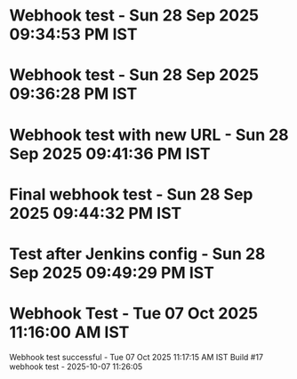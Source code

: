 # Webhook test - Sun 28 Sep 2025 09:34:53 PM IST
# Webhook test - Sun 28 Sep 2025 09:36:28 PM IST
# Webhook test with new URL - Sun 28 Sep 2025 09:41:36 PM IST
# Final webhook test - Sun 28 Sep 2025 09:44:32 PM IST
# Test after Jenkins config - Sun 28 Sep 2025 09:49:29 PM IST
# Webhook Test - Tue 07 Oct 2025 11:16:00 AM IST
Webhook test successful - Tue 07 Oct 2025 11:17:15 AM IST
Build #17 webhook test - 2025-10-07 11:26:05
